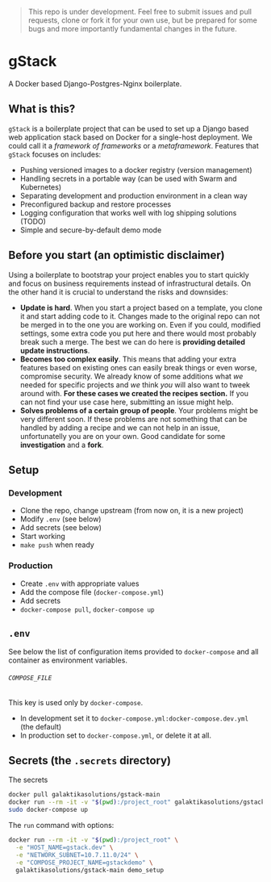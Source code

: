 > This repo is under development. Feel free to submit issues and
> pull requests, clone or fork it for your own use, but be prepared
> for some bugs and more importantly fundamental changes in the future.

# gStack

A Docker based Django-Postgres-Nginx boilerplate.

## What is this?

`gStack` is a boilerplate project that can be used to set up a
Django based web application stack based on Docker for a single-host
deployment. We could call it a _framework of frameworks_ or a _metaframework_.
Features that `gStack` focuses on includes:

* Pushing versioned images to a docker registry (version management)
* Handling secrets in a portable way (can be used with Swarm and Kubernetes)
* Separating development and production environment in a clean way
* Preconfigured backup and restore processes
* Logging configuration that works well with log shipping solutions (TODO)
* Simple and secure-by-default demo mode

## Before you start (an optimistic disclaimer)

Using a boilerplate to bootstrap your project enables you to start quickly and
focus on business requirements instead of infrastructural details. On the
other hand it is crucial to understand the risks and downsides:

* **Update is hard**.
  When you start a project based on a template, you
  clone it and start adding code to it. Changes made to the original repo
  can not be merged in to the one you are working on. Even if you could,
  modified settings, some extra code you put here and there would most
  probably break such a merge.
  The best we can do here is **providing detailed update instructions**.
* **Becomes too complex easily**.
  This means that adding your extra features based on existing ones can
  easily break things or even worse, compromise security. We already
  know of some additions what _we_ needed for specific projects
  and _we_ think _you_ will also want to tweek around with.
  **For these cases we created the recipes section.** If you can not find
  your use case here, submitting an issue might help.
* **Solves problems of a certain group of people**.
  Your problems might be very different soon. If these problems are not
  something that can be handled by adding a recipe and we can not help in an
  issue, unfortunatelly you are on your own.
  Good candidate for some **investigation** and a **fork**.

## Setup

### Development

* Clone the repo, change upstream (from now on, it is a new project)
* Modify `.env` (see below)
* Add secrets (see below)
* Start working
* `make push` when ready

### Production

* Create `.env` with appropriate values
* Add the compose file (`docker-compose.yml`)
* Add secrets
* `docker-compose pull`, `docker-compose up`

## `.env`

See below the list of configuration items provided to `docker-compose` and
all container as environment variables.

###### `COMPOSE_FILE`

This key is used only by `docker-compose`.

* In development set it to `docker-compose.yml:docker-compose.dev.yml` (the default)
* In production set to `docker-compose.yml`, or delete it at all.

## Secrets (the `.secrets` directory)

The secrets

```sh
docker pull galaktikasolutions/gstack-main
docker run --rm -it -v "$(pwd):/project_root" galaktikasolutions/gstack-main demo_setup
sudo docker-compose up
```

The `run` command with options:

```sh
docker run --rm -it -v "$(pwd):/project_root" \
  -e "HOST_NAME=gstack.dev" \
  -e "NETWORK_SUBNET=10.7.11.0/24" \
  -e "COMPOSE_PROJECT_NAME=gstackdemo" \
  galaktikasolutions/gstack-main demo_setup
```
